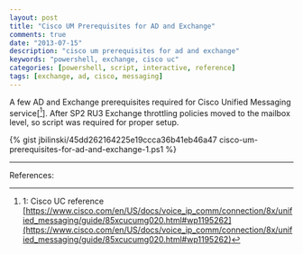```yaml
---
layout: post
title: "Cisco UM Prerequisites for AD and Exchange"
comments: true
date: "2013-07-15"
description: "cisco um prerequisites for ad and exchange"
keywords: "powershell, exchange, cisco uc"
categories: [powershell, script, interactive, reference]
tags: [exchange, ad, cisco, messaging]
---
```


A few AD and Exchange prerequisites required for Cisco Unified Messaging service[[^1]].  After SP2 RU3 Exchange throttling policies moved to the mailbox level, so script was required for proper setup.

{% gist jbilinski/45dd262164225e19ccca36b41eb46a47 cisco-um-prerequisites-for-ad-and-exchange-1.ps1 %}

---

References:

[^1]: 1: Cisco UC reference [https://www.cisco.com/en/US/docs/voice_ip_comm/connection/8x/unified_messaging/guide/85xcucumg020.html#wp1195262](https://www.cisco.com/en/US/docs/voice_ip_comm/connection/8x/unified_messaging/guide/85xcucumg020.html#wp1195262)

